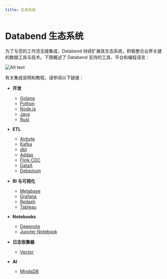 ```yaml
---
title: 生态系统
---
```


# Databend 生态系统

为了与您的工作流无缝集成，Databend 持续扩展其生态系统，积极整合业界关键的数据工具与技术。下图概述了 Databend 支持的工具、平台和编程语言：

![Alt text](@site/static/img/documents/overview/ecosystem.png)

有关集成说明和教程，请参阅以下链接：

- **开发**

  - [Golang](/developer/drivers/golang)
  - [Python](/developer/drivers/python)
  - [Node.js](/developer/drivers/nodejs)
  - [Java](/developer/drivers/jdbc)
  - [Rust](/developer/drivers/rust)

- **ETL**

  - [Airbyte](../../40-load-data/02-load-db/airbyte.md)
  - [Kafka](../../40-load-data/02-load-db/kafka.md)
  - [dbt](../../40-load-data/02-load-db/dbt.md)
  - [Addax](../../40-load-data/02-load-db/addax.md)
  - [Flink CDC](../../40-load-data/02-load-db/flink-cdc.md)
  - [DataX](../../40-load-data/02-load-db/datax.md)
  - [Debezium](../../40-load-data/02-load-db/debezium.md)

- **BI 与可视化**

  - [Metabase](../../31-visualize/metabase.md)
  - [Grafana](../../31-visualize/grafana.md)
  - [Redash](../../31-visualize/redash.md)
  - [Tableau](../../31-visualize/tableau.md)

- **Notebooks**

  - [Deepnote](../../31-visualize/deepnote.md)
  - [Jupyter Notebook](../../31-visualize/jupyter.md)

- **日志收集器**

  - [Vector](../../40-load-data/02-load-db/vector.md)

- **AI**
  - [MindsDB](../../31-visualize/mindsdb.md)